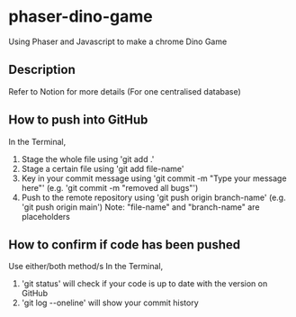 # phaser-dino-game
Using Phaser and Javascript to make a chrome Dino Game

## Description
Refer to Notion for more details (For one centralised database)

## How to push into GitHub
In the Terminal, 
1. Stage the whole file using 'git add .' 
2. Stage a certain file using 'git add file-name' 
3. Key in your commit message using 'git commit -m "Type your message here"' (e.g. 'git commit -m "removed all bugs"')
4. Push to the remote repository using 'git push origin branch-name' (e.g. 'git push origin main')
Note: "file-name" and "branch-name" are placeholders

## How to confirm if code has been pushed
Use either/both method/s
In the Terminal,
1. 'git status' will check if your code is up to date with the version on GitHub
2. 'git log --oneline' will show your commit history



